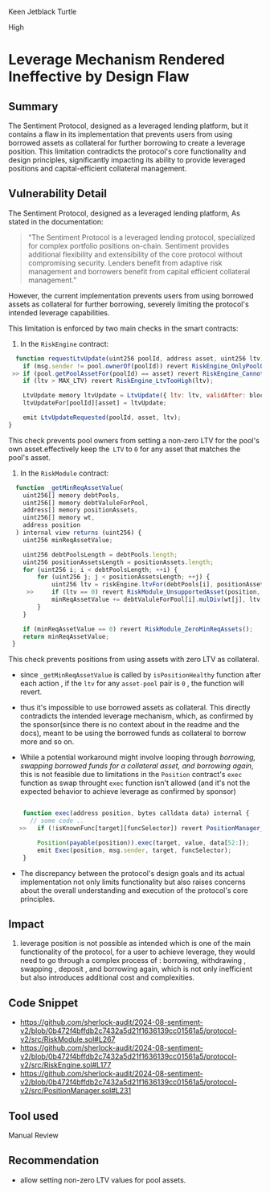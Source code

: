 Keen Jetblack Turtle

High

# Leverage Mechanism Rendered Ineffective by Design Flaw


## Summary
The Sentiment Protocol, designed as a leveraged lending platform, but it contains a flaw in its implementation that prevents users from using borrowed assets as collateral for further borrowing to create a leverage position. This limitation contradicts the protocol's core functionality and design principles, significantly impacting its ability to provide leveraged positions and capital-efficient collateral management.
## Vulnerability Detail

The Sentiment Protocol, designed as a leveraged lending platform, As stated in the documentation:

> "The Sentiment Protocol is a leveraged lending protocol, specialized for complex portfolio positions on-chain. Sentiment provides additional flexibility and extensibility of the core protocol without compromising security. Lenders benefit from adaptive risk management and borrowers benefit from capital efficient collateral management."

However, the current implementation prevents users from using borrowed assets as collateral for further borrowing, severely limiting the protocol's intended leverage capabilities.

This limitation is enforced by two main checks in the smart contracts:

1. In the `RiskEngine` contract:
```js
  function requestLtvUpdate(uint256 poolId, address asset, uint256 ltv) external {
    if (msg.sender != pool.ownerOf(poolId)) revert RiskEngine_OnlyPoolOwner(poolId, msg.sender);
 >> if (pool.getPoolAssetFor(poolId) == asset) revert RiskEngine_CannotBorrowPoolAsset(poolId);
    if (ltv > MAX_LTV) revert RiskEngine_LtvTooHigh(ltv);

    LtvUpdate memory ltvUpdate = LtvUpdate({ ltv: ltv, validAfter: block.timestamp + TIMELOCK_DURATION });
    ltvUpdateFor[poolId][asset] = ltvUpdate;

    emit LtvUpdateRequested(poolId, asset, ltv);
}
```

   This check prevents pool owners from setting a non-zero LTV for the pool's own asset.effectively keep the` LTV` to `0` for any asset that matches the pool's asset.

1. In the `RiskModule` contract:
```js
  function _getMinReqAssetValue(
    uint256[] memory debtPools,
    uint256[] memory debtValuleForPool,
    address[] memory positionAssets,
    uint256[] memory wt,
    address position
  ) internal view returns (uint256) {
    uint256 minReqAssetValue;

    uint256 debtPoolsLength = debtPools.length;
    uint256 positionAssetsLength = positionAssets.length;
    for (uint256 i; i < debtPoolsLength; ++i) {
        for (uint256 j; j < positionAssetsLength; ++j) {
            uint256 ltv = riskEngine.ltvFor(debtPools[i], positionAssets[j]);
     >>     if (ltv == 0) revert RiskModule_UnsupportedAsset(position, debtPools[i], positionAssets[j]);
            minReqAssetValue += debtValuleForPool[i].mulDiv(wt[j], ltv, Math.Rounding.Up);
        }
    }

    if (minReqAssetValue == 0) revert RiskModule_ZeroMinReqAssets();
    return minReqAssetValue;
 }
```

This check prevents positions from using assets with zero LTV as collateral.
- since `_getMinReqAssetValue` is called by `isPositionHealthy` function after each action , if the `ltv`  for any `asset-pool` pair is `0` , the function will revert.
- thus it's impossible to use borrowed assets as collateral. This directly contradicts the intended leverage mechanism, which, as confirmed by the sponsor(since there is no context about in the readme and the docs), meant to be using the borrowed funds as collateral to borrow more and so on.

- While a potential workaround might involve looping through *borrowing, swapping borrowed funds for a collateral asset, and borrowing again*, this is not feasible due to limitations in the `Position` contract's `exec` function as swap throught `exec` function isn't allowed (and it's not the expected behavior to achieve leverage as confirmed by sponsor)

```js

    function exec(address position, bytes calldata data) internal {
      // some code .. 
   >>   if (!isKnownFunc[target][funcSelector]) revert PositionManager_UnknownFuncSelector(target, funcSelector);

        Position(payable(position)).exec(target, value, data[52:]);
        emit Exec(position, msg.sender, target, funcSelector);
    }

```


- The discrepancy between the protocol's design goals and its actual implementation not only limits functionality but also raises concerns about the overall understanding and execution of the protocol's core principles.

## Impact
1. leverage position is not possible as intended which is one of the main functionality of the protocol, for a user to achieve leverage, they would need to go through a complex process of : 
   borrowing, withdrawing , swapping , deposit , and borrowing again, which is not only inefficient but also introduces additional cost and complexities. 

## Code Snippet
- https://github.com/sherlock-audit/2024-08-sentiment-v2/blob/0b472f4bffdb2c7432a5d21f1636139cc01561a5/protocol-v2/src/RiskModule.sol#L267
- https://github.com/sherlock-audit/2024-08-sentiment-v2/blob/0b472f4bffdb2c7432a5d21f1636139cc01561a5/protocol-v2/src/RiskEngine.sol#L177
- https://github.com/sherlock-audit/2024-08-sentiment-v2/blob/0b472f4bffdb2c7432a5d21f1636139cc01561a5/protocol-v2/src/PositionManager.sol#L231
## Tool used

Manual Review

## Recommendation

- allow setting non-zero LTV values for pool assets.
